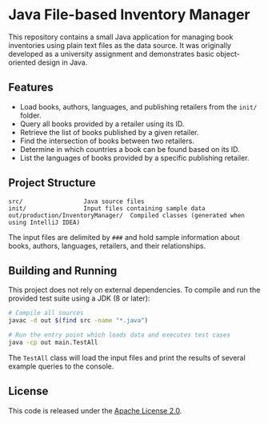 # Java File-based Inventory Manager

This repository contains a small Java application for managing book inventories using plain text files as the data source. It was originally developed as a university assignment and demonstrates basic object-oriented design in Java.

## Features
- Load books, authors, languages, and publishing retailers from the `init/` folder.
- Query all books provided by a retailer using its ID.
- Retrieve the list of books published by a given retailer.
- Find the intersection of books between two retailers.
- Determine in which countries a book can be found based on its ID.
- List the languages of books provided by a specific publishing retailer.

## Project Structure
```
src/                 Java source files
init/                Input files containing sample data
out/production/InventoryManager/  Compiled classes (generated when using IntelliJ IDEA)
```
The input files are delimited by `###` and hold sample information about books, authors, languages, retailers, and their relationships.

## Building and Running
This project does not rely on external dependencies. To compile and run the provided test suite using a JDK (8 or later):

```bash
# Compile all sources
javac -d out $(find src -name "*.java")

# Run the entry point which loads data and executes test cases
java -cp out main.TestAll
```

The `TestAll` class will load the input files and print the results of several example queries to the console.

## License
This code is released under the [Apache License 2.0](LICENSE).

